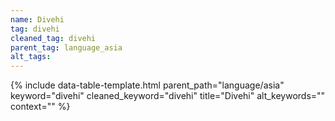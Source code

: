 ```yaml
---
name: Divehi
tag: divehi
cleaned_tag: divehi
parent_tag: language_asia
alt_tags: 
---
```


{% include data-table-template.html 
  parent_path="language/asia" 
  keyword="divehi" 
  cleaned_keyword="divehi" 
  title="Divehi"
  alt_keywords=""
  context=""
%}

